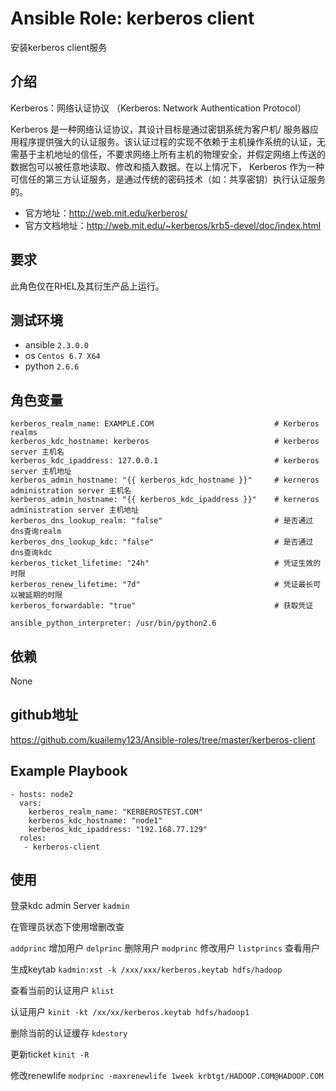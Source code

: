 # Ansible Role: kerberos client

安装kerberos client服务

## 介绍
Kerberos：网络认证协议
（Kerberos: Network Authentication Protocol）

Kerberos 是一种网络认证协议，其设计目标是通过密钥系统为客户机/ 服务器应用程序提供强大的认证服务。该认证过程的实现不依赖于主机操作系统的认证，无需基于主机地址的信任，不要求网络上所有主机的物理安全，并假定网络上传送的数据包可以被任意地读取、修改和插入数据。在以上情况下， Kerberos 作为一种可信任的第三方认证服务，是通过传统的密码技术（如：共享密钥）执行认证服务的。

- 官方地址：http://web.mit.edu/kerberos/
- 官方文档地址：http://web.mit.edu/~kerberos/krb5-devel/doc/index.html

## 要求

此角色仅在RHEL及其衍生产品上运行。

## 测试环境

- ansible `2.3.0.0`
- os `Centos 6.7 X64`
- python `2.6.6`

## 角色变量
	kerberos_realm_name: EXAMPLE.COM                           # Kerberos realms
	kerberos_kdc_hostname: kerberos                    		   # kerberos server 主机名
	kerberos_kdc_ipaddress: 127.0.0.1                    	   # kerberos server 主机地址
	kerberos_admin_hostname: "{{ kerberos_kdc_hostname }}"     # kerneros administration server 主机名
	kerberos_admin_hostname: "{{ kerberos_kdc_ipaddress }}"    # kerneros administration server 主机地址
	kerberos_dns_lookup_realm: "false"                         # 是否通过dns查询realm
	kerberos_dns_lookup_kdc: "false"                           # 是否通过dns查询kdc
	kerberos_ticket_lifetime: "24h"                            # 凭证生效的时限
	kerberos_renew_lifetime: "7d"                              # 凭证最长可以被延期的时限
	kerberos_forwardable: "true"                               # 获取凭证

	ansible_python_interpreter: /usr/bin/python2.6

## 依赖
None

## github地址
https://github.com/kuailemy123/Ansible-roles/tree/master/kerberos-client

## Example Playbook

	- hosts: node2
	  vars:
		kerberos_realm_name: "KERBEROSTEST.COM"
		kerberos_kdc_hostname: "node1"
		kerberos_kdc_ipaddress: "192.168.77.129"
	  roles:
	   - kerberos-client

		
## 使用

登录kdc admin Server
`kadmin`

在管理员状态下使用增删改查

`addprinc`  增加用户
`delprinc`  删除用户
`modprinc`  修改用户
`listprincs`  查看用户

生成keytab
`kadmin:xst -k /xxx/xxx/kerberos.keytab hdfs/hadoop`

查看当前的认证用户
`klist`

认证用户
`kinit -kt /xx/xx/kerberos.keytab hdfs/hadoop1`

删除当前的认证缓存
`kdestory`

更新ticket
`kinit -R`

修改renewlife
`modprinc -maxrenewlife 1week krbtgt/HADOOP.COM@HADOOP.COM`